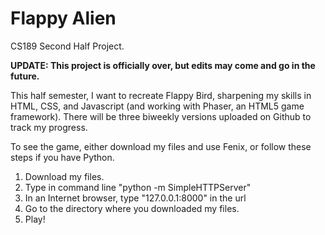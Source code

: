 # Flappy Alien

CS189 Second Half Project.

<strong>UPDATE: This project is officially over, but edits may come and go in the future.</strong>

This half semester, I want to recreate Flappy Bird, sharpening my skills in HTML, CSS, and Javascript (and working with Phaser, an HTML5 game framework). There will be three biweekly versions uploaded on Github to track my progress.

To see the game, either download my files and use Fenix, or follow these steps if you have Python.

1. Download my files. <br>
2. Type in command line "python -m SimpleHTTPServer" <br>
3. In an Internet browser, type "127.0.0.1:8000" in the url <br>
4. Go to the directory where you downloaded my files. <br>
5. Play!<br>
